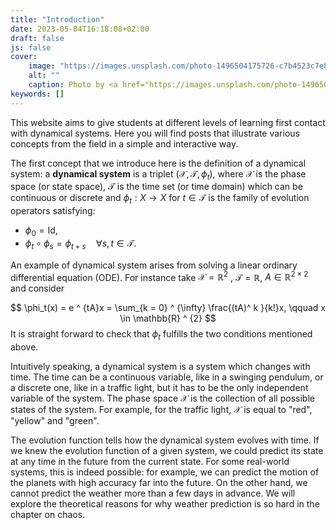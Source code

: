 ```yaml
---
title: "Introduction"
date: 2023-05-04T16:18:08+02:00
draft: false
js: false
cover:
    image: "https://images.unsplash.com/photo-1496504175726-c7b4523c7e81?ixlib=rb-4.0.3&ixid=MnwxMjA3fDB8MHxwaG90by1wYWdlfHx8fGVufDB8fHx8&auto=format&fit=crop&w=2117&q=80"
    alt: ""
    caption: Photo by <a href="https://images.unsplash.com/photo-1496504175726-c7b4523c7e81?ixlib=rb-4.0.3&ixid=MnwxMjA3fDB8MHxwaG90by1wYWdlfHx8fGVufDB8fHx8&auto=format&fit=crop&w=2117&q=80">Unsplash</a>
keywords: []
---
```


This website aims to give students at different levels of learning first contact with dynamical systems. Here you will find posts that illustrate various concepts from the field in a simple and interactive way.

The first concept that we introduce here is the definition of a dynamical system: 
a **dynamical system** is a triplet $(\mathcal{X} , \mathcal{T} , \phi_t)$, where $\mathcal{X}$ is the phase space (or state space), $\mathcal{T}$ is the time set (or time domain) which can be continuous or discrete and
$\phi_t: X → X$ for $t \in \mathcal{T}$ is the family of evolution operators satisfying:
* $\phi_0 = \text{Id}$, 
* $\phi_t \circ \phi_s = \phi_{t + s} \quad \forall s, t \in \mathcal{T}$.

An example of dynamical system arises from solving a linear ordinary differential equation (ODE). For instance take $\mathcal{X} = \mathbb{R} ^2$ , $\mathcal{T} = \mathbb{R}$, $A \in \mathbb{R} ^ {2 \times 2}$ and consider

$$ \phi_t(x) =  e ^ {tA}x = \sum_{k = 0} ^ {\infty} \frac{(tA)^ k }{k!}x, \qquad x \in \mathbb{R} ^ {2} $$
It is straight forward to check that $\phi_t$ fulfills the two conditions mentioned above.

Intuitively speaking, a dynamical system is a system which changes with time. The time can be a continuous variable, like in a swinging pendulum, or a discrete one, like in a traffic light, but it has to be the only independent variable of the system. The phase space $\mathcal{X}$ is the collection of all possible states of the system. For example, for the traffic light, $\mathcal{X}$ is equal to "red", "yellow" and "green".

The evolution function  tells how the dynamical system evolves with time. If we knew the evolution function of a given system, we could predict its state at any time in the future from the current state. For some real-world systems, this is indeed possible: for example, we can predict the motion of the planets with high accuracy far into the future. On the other hand, we cannot predict the weather more than a few days in advance. We will explore the theoretical reasons for why weather prediction is so hard in the chapter on chaos.
